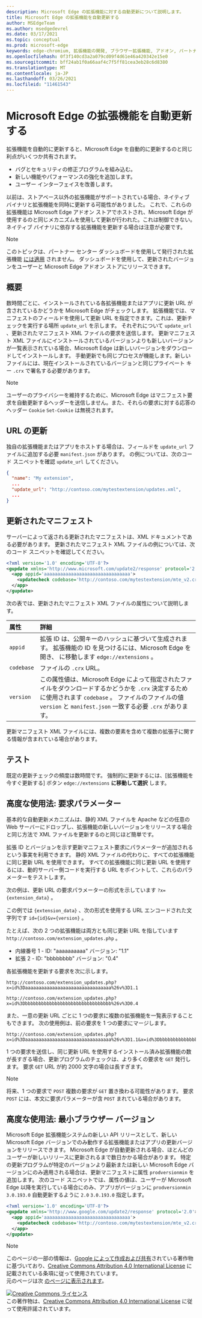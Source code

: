 ```yaml
---
description: Microsoft Edge の拡張機能に対する自動更新について説明します。
title: Microsoft Edge の拡張機能を自動更新する
author: MSEdgeTeam
ms.author: msedgedevrel
ms.date: 03/17/2021
ms.topic: conceptual
ms.prod: microsoft-edge
keywords: edge-chromium, 拡張機能の開発, ブラウザー拡張機能, アドオン, パートナー センター, 開発者
ms.openlocfilehash: 0f3f140cd3a2a079cd09f4d61e46a420342e15e0
ms.sourcegitcommit: bff24ab1f0a66aaf4c7f5ff81cea3eb28c6d8380
ms.translationtype: MT
ms.contentlocale: ja-JP
ms.lasthandoff: 03/26/2021
ms.locfileid: "11461543"
---
```

<!-- Copyright A. W. Fuchs

   Licensed under the Apache License, Version 2.0 (the "License");
   you may not use this file except in compliance with the License.
   You may obtain a copy of the License at

       https://www.apache.org/licenses/LICENSE-2.0

   Unless required by applicable law or agreed to in writing, software
   distributed under the License is distributed on an "AS IS" BASIS,
   WITHOUT WARRANTIES OR CONDITIONS OF ANY KIND, either express or implied.
   See the License for the specific language governing permissions and
   limitations under the License.  -->  
# <a name="auto-update-extensions-in-microsoft-edge"></a>Microsoft Edge の拡張機能を自動更新する  

拡張機能を自動的に更新すると、Microsoft Edge を自動的に更新するのと同じ利点がいくつか共有されます。   

*   バグとセキュリティの修正プログラムを組み込む。  
*   新しい機能やパフォーマンスの強化を追加します。  
*   ユーザー インターフェイスを改善します。  

以前は、ストアベース以外の拡張機能がサポートされている場合、ネイティブ バイナリと拡張機能を同時に更新する可能性がありました。  これで、これらの拡張機能は Microsoft Edge アドオン ストアでホストされ、Microsoft Edge が使用するのと同じメカニズムを使用して更新が行われた。これは制御できない。  ネイティブ バイナリに依存する拡張機能を更新する場合は注意が必要です。  

> [!NOTE]
> このトピックは、パートナー センター ダッシュボードを使用して発行された拡張機能 [には適用][MicrosoftPartnerCenter] されません。  ダッシュボードを使用して、更新されたバージョンをユーザーと Microsoft Edge アドオン ストアにリリースできます。

## <a name="overview"></a>概要  

数時間ごとに、インストールされている各拡張機能またはアプリに更新 URL が含されているかどうかを Microsoft Edge がチェックします。  拡張機能では、マニフェストのフィールドを使用して更新 URL を指定できます。これは、更新チェックを実行する場所 `update_url` を示します。  それぞれについて `update_url` 、更新されたマニフェスト XML ファイルの要求を送信します。  更新マニフェスト XML ファイルにインストールされているバージョンよりも新しいバージョンが一覧表示されている場合、Microsoft Edge は新しいバージョンをダウンロードしてインストールします。  手動更新でも同じプロセスが機能します。新しいファイルには、現在インストールされているバージョンと同じプライベート キー `.crx` で署名する必要があります。  

> [!NOTE]
> ユーザーのプライバシーを維持するために、Microsoft Edge はマニフェスト要求を自動更新するヘッダーを送信しません。また、それらの要求に対する応答のヘッダー `Cookie` `Set-Cookie` は無視されます。  

## <a name="update-url"></a>URL の更新  

独自の拡張機能またはアプリをホストする場合は、フィールドを `update_url` ファイルに追加する必要 `manifest.json` があります。  の例については、次のコード スニペットを確認 `update_url` してください。  

```json
{
  "name": "My extension",
  ... 
  "update_url": "http://contoso.com/mytestextension/updates.xml",
  ... 
}
```  

## <a name="updated-manifest"></a>更新されたマニフェスト  

サーバーによって返される更新されたマニフェストは、XML ドキュメントである必要があります。  更新されたマニフェスト XML ファイルの例については、次のコード スニペットを確認してください。  

```xml
<?xml version='1.0' encoding='UTF-8'?>
<gupdate xmlns='http://www.microsoft.com/update2/response' protocol='2.0'>
  <app appid='aaaaaaaaaaaaaaaaaaaaaaaaaaaaaaaa'>
    <updatecheck codebase='http://contoso.com/mytestextension/mte_v2.crx' version='2.0' />
  </app>
</gupdate>
```  

次の表では、更新されたマニフェスト XML ファイルの属性について説明します。  

| 属性 | 詳細 | 
|:--- |:--- |  
| `appid` | 拡張 ID は、公開キーのハッシュに基づいて生成されます。  拡張機能の ID を見つけるには、Microsoft Edge を開き、 に移動します `edge://extensions` 。 |  
| `codebase` | ファイルの `.crx` URL。 |  
| `version` | この属性値は、Microsoft Edge によって指定されたファイルをダウンロードするかどうかを `.crx` 決定するために使用されます `codebase` 。  ファイルのファイルの値 `version` と `manifest.json` 一致する必要 `.crx` があります。 |  

更新マニフェスト XML ファイルには、複数の要素を含めて複数の拡張子に関する情報が含まれている場合があります。  

## <a name="testing"></a>テスト  

既定の更新チェックの頻度は数時間です。  強制的に更新するには、[拡張機能を今すぐ更新する] ボタン `edge://extensions` **に移動して選択** します。  

## <a name="advanced-usage-request-parameters"></a>高度な使用法: 要求パラメーター  

基本的な自動更新メカニズムは、静的 XML ファイルを Apache などの任意の Web サーバーにドロップし、拡張機能の新しいバージョンをリリースする場合と同じ方法で XML ファイルを更新するのと同じほど簡単です。  

拡張 ID とバージョンを示す更新マニフェスト要求にパラメーターが追加されるという事実を利用できます。 静的 XML ファイルの代わりに、すべての拡張機能に同じ更新 URL を使用できます。  すべての拡張機能に同じ更新 URL を使用するには、動的サーバー側コードを実行する URL をポイントして、これらのパラメーターをテストします。  

次の例は、更新 URL の要求パラメーターの形式を示しています `?x={extension_data}` 。

この例では `{extension_data}` 、次の形式を使用する URL エンコードされた文字列です `id={id}&v={version}` 。

たとえば、次の 2 つの拡張機能は両方とも同じ更新 URL を指しています `http://contoso.com/extension_updates.php` 。  

*  内線番号 1 - ID: "aaaaaaaaaa" バージョン: "1.1"
*  拡張 2 - ID: "bbbbbbbb" バージョン: "0.4"


各拡張機能を更新する要求を次に示します。  

```https
http://contoso.com/extension_updates.php?x=id%3Daaaaaaaaaaaaaaaaaaaaaaaaaaaaaaaa%26v%3D1.1
```  

```https
http://contoso.com/extension_updates.php?x=id%3Dbbbbbbbbbbbbbbbbbbbbbbbbbbbbbbbb%26v%3D0.4
```  

また、一意の更新 URL ごとに 1 つの要求に複数の拡張機能を一覧表示することもできます。  次の使用例は、前の要求を 1 つの要求にマージします。  

```https
http://contoso.com/extension_updates.php?x=id%3Daaaaaaaaaaaaaaaaaaaaaaaaaaaaaaaa%26v%3D1.1&x=id%3Dbbbbbbbbbbbbbbbbbbbbbbbbbbbbbbbb%26v%3D0.4
```  

1 つの要求を送信し、同じ更新 URL を使用するインストール済み拡張機能の数が長すぎる場合、更新プログラムのチェックは、より多くの要求を `GET` 発行します。  要求 `GET` URL が約 2000 文字の場合は長すぎます。  

> [!NOTE]
> 将来、1 つの要求で `POST` 複数の要求が `GET` 置き換わる可能性があります。  要求 `POST` には、本文に要求パラメーターが含 `POST` まれている場合があります。  

## <a name="advanced-usage-minimum-browser-version"></a>高度な使用法: 最小ブラウザー バージョン  

Microsoft Edge 拡張機能システムの新しい API リリースとして、新しい Microsoft Edge バージョンでのみ動作する拡張機能またはアプリの更新バージョンをリリースできます。  Microsoft Edge が自動更新される場合、ほとんどのユーザーが新しいリリースに更新されるまで数日かかる場合があります。  特定の更新プログラムが特定のバージョンより最新または新しい Microsoft Edge バージョンにのみ適用される場合は、更新マニフェストに属性 `prodversionmin` を追加します。  次のコード スニペットでは、属性の値は、ユーザーが Microsoft Edge 以降を実行している場合にのみ、アプリがバージョンに `prodversionmin` `3.0.193.0` 自動更新するように `2.0` `3.0.193.0` 指定します。  

```xml
<?xml version='1.0' encoding='UTF-8'?>
<gupdate xmlns='http://www.google.com/update2/response' protocol='2.0'>
  <app appid='aaaaaaaaaaaaaaaaaaaaaaaaaaaaaaaa'>
    <updatecheck codebase='http://contoso.com/mytestextension/mte_v2.crx' version='2.0' prodversionmin='3.0.193.0' />
  </app>
</gupdate>
```  

<!-- links -->  

[MicrosoftPartnerCenter]: https://partner.microsoft.com/dashboard/microsoftedge/public/login?ref=dd "パートナー センター"  

> [!NOTE]
> このページの一部の情報は、[Google によって作成および共有][GoogleSitePolicies]されている著作物に基づいており、[Creative Commons Attribution 4.0 International License][CCA4IL] に記載されている条項に従って使用されています。  
> 元のページは次 [のページに表示されます](https://developer.chrome.com/docs/apps/autoupdate/)。  

[![Creative Commons ライセンス][CCby4Image]][CCA4IL]  
この著作物は、[Creative Commons Attribution 4.0 International License][CCA4IL] に従って使用許諾されています。  

[CCA4IL]: https://creativecommons.org/licenses/by/4.0  
[CCby4Image]: https://i.creativecommons.org/l/by/4.0/88x31.png  
[GoogleSitePolicies]: https://developers.google.com/terms/site-policies  
